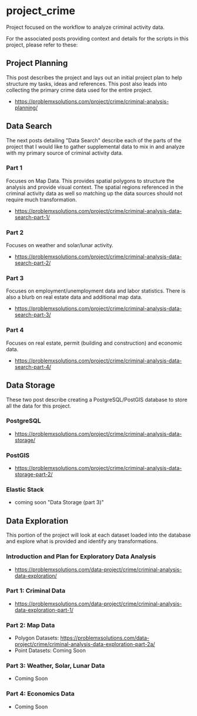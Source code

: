 # project_crime
Project focused on the workflow to analyze criminal activity data.

For the associated posts providing context and details for the scripts in this project, please refer to these:

## Project Planning
This post describes the project and lays out an initial project plan to help structure my tasks, ideas and references.  This post also leads into collecting the  primary crime data used for the entire project.
* https://problemxsolutions.com/project/crime/criminal-analysis-planning/

## Data Search
The next posts detailing "Data Search" describe each of the parts of the project that I would like to gather supplemental data to mix in and analyze with my primary source of criminal activity data.  

### Part 1 
Focuses on Map Data.  This provides spatial polygons to structure the analysis and provide visual context.  The spatial regions referenced in the criminal activity data as well so matching up the data sources should not require much transformation.
* https://problemxsolutions.com/project/crime/criminal-analysis-data-search-part-1/

### Part 2
Focuses on weather and solar/lunar activity.
* https://problemxsolutions.com/project/crime/criminal-analysis-data-search-part-2/

### Part 3
Focuses on employment/unemployment data and labor statistics.  There is also a blurb on real estate data and additional map data.
* https://problemxsolutions.com/project/crime/criminal-analysis-data-search-part-3/

### Part 4
Focuses on real estate, permit (building and construction) and economic data.
* https://problemxsolutions.com/project/crime/criminal-analysis-data-search-part-4/

## Data Storage
These two post describe creating a PostgreSQL/PostGIS database to store all the data for this project.

### PostgreSQL 
* https://problemxsolutions.com/project/crime/criminal-analysis-data-storage/

### PostGIS
* https://problemxsolutions.com/project/crime/criminal-analysis-data-storage-part-2/

### Elastic Stack
* coming soon "Data Storage (part 3)"

## Data Exploration
This portion of the project will look at each dataset loaded into the database and explore what is provided and identify any transformations.

### Introduction and Plan for Exploratory Data Analysis
* https://problemxsolutions.com/data-project/crime/criminal-analysis-data-exploration/

### Part 1: Criminal Data
* https://problemxsolutions.com/data-project/crime/criminal-analysis-data-exploration-part-1/

### Part 2: Map Data
* Polygon Datasets: https://problemxsolutions.com/data-project/crime/criminal-analysis-data-exploration-part-2a/
* Point Datasets: Coming Soon

### Part 3: Weather, Solar, Lunar Data
* Coming Soon

### Part 4: Economics Data
* Coming Soon

